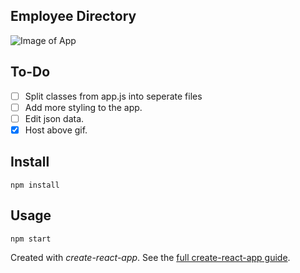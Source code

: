 Employee Directory
---

![Image of App](https://firebasestorage.googleapis.com/v0/b/personal-website-react.appspot.com/o/version-1.0.0.gif?alt=media&token=69ea1ebe-2331-45c9-8943-ab9a6d3061b0)

To-Do
---

- [ ] Split classes from app.js into seperate files
- [ ] Add more styling to the app.
- [ ] Edit json data.
- [x] Host above gif.

Install
---

`npm install`



Usage
---

`npm start`

Created with *create-react-app*. See the [full create-react-app guide](https://github.com/facebookincubator/create-react-app/blob/master/packages/react-scripts/template/README.md).
